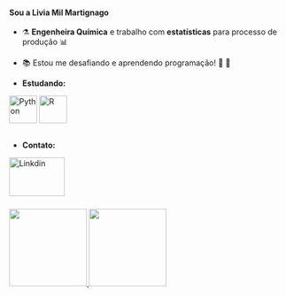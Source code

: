 #### Sou a Livia Mil Martignago


* :alembic: **Engenheira Química** e trabalho com **estatísticas** para processo de produção :bar_chart:

* :books: Estou me desafiando e aprendendo programação! :open_book: :seedling:


* **Estudando:**
<div style="display: inline_block">
  <img align="center" alt="Python" height="50" width="50" src="https://cdn.jsdelivr.net/gh/devicons/devicon/icons/python/python-original-wordmark.svg">
  <img align="center" alt="R" height="50" width="50" src="https://cdn.jsdelivr.net/gh/devicons/devicon/icons/r/r-original.svg">
</div><br>

* **Contato:**  
<div> 
  <a href="hhttps://www.linkedin.com/in/livia-mil/" target="_blank"><img align="center" alt="Linkdin" height="70" width="100" src="https://cdn.jsdelivr.net/gh/devicons/devicon/icons/linkedin/linkedin-original-wordmark.svg" target="_blank"></a> 
</div>  

###

 <div>
  <a href="https://github.com/LMilM" style="display: inline_block">
  <img height="140em" src="https://github-readme-stats.vercel.app/api?username=LMilM&show_icons=true&theme=calm&include_all_commits=true&count_private=true"/>
  <img height="140em" src="https://github-readme-stats.vercel.app/api/top-langs/?username=LMilM&layout=compact&langs_count=7&theme=calm"/>
</div>
